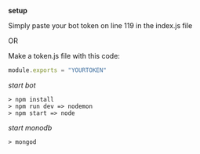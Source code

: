 **setup**

Simply paste your bot token on line 119 in the index.js file

OR 

Make a token.js file with this code:
```js
module.exports = "YOURTOKEN"
``` 


*start bot*
```
> npm install
> npm run dev => nodemon
> npm start => node
```

*start monodb*
```
> mongod
```